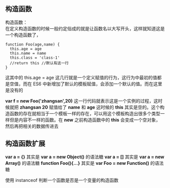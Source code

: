 ## 构造函数
构造函数：    
在定义构造函数的时候一般约定俗成的就是让函数名以大写开头，这样就知道这是一个构造函数了，      

	function Foo(age,name) {
	  this.age = age
	  this.name = name
	  this.class = 'class-1'
	  //return this //默认有这一行
	}
这其中的 this.age = age 这几行就是一个定义赋值的行为，这行为中最初的值都是空值，而在 ES6 中新增加了默认的模板赋值，会添加一个默认的值。而在这里是没有的      

**var f = new Foo('zhangsan',20)**  这一行代码就表示这是一个实例的过程，这时候就把 **zhangsan 20** 赋值给了 **name** 和 **age** 这时候的 **this** 其实是空的。这个构造函数的存在就相当于一个模板一样的存在，可以用这个模板构造出很多个类型一样但是内容不一样的函数。在 **new** 之前构造函数中的 **this** 会变成一个空对象，然后再把相关的数据传进去

## 构造函数扩展
**var a = {}** 其实是 **var a = new Object()** 的语法糖
**var a = []** 其实是 **var a = new Array()** 的语法糖
**function Foo(){...}** 其实是 **var Foo = new Function()** 的语法糖

使用 instanceof 判断一个函数是否是一个变量的构造函数